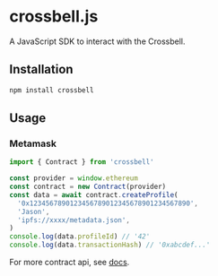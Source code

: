 # crossbell.js

A JavaScript SDK to interact with the Crossbell.

## Installation

```bash
npm install crossbell
```

## Usage

### Metamask

```typescript
import { Contract } from 'crossbell'

const provider = window.ethereum
const contract = new Contract(provider)
const data = await contract.createProfile(
  '0x1234567890123456789012345678901234567890',
  'Jason',
  'ipfs://xxxx/metadata.json',
)
console.log(data.profileId) // '42'
console.log(data.transactionHash) // '0xabcdef...'
```

For more contract api, see [docs](https://crossbell-box.github.io/crossbell.js/classes/Contract.html).
